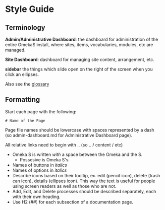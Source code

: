 # Style Guide

## Terminology
**Admin/Administrative Dashboard**: the dashboard for administration of the entire OmekaS install, where sites, items, vocabularies, modules, etc are managed. 

**Site Dashboard**: dashboard for managing site content, arrangement, etc.

**sidebar** the things which slide open on the right of the screen when you click an ellipses.

Also see the [glossary](docs/glossary.md)

## Formatting
Start each page with the following:

    # Name of the Page

Page file names should be lowercase with spaces represented by a dash (so admin-dashboard.md for Administrative Dashboard page). 

All relative links need to begin with .. (so .. / content / etc)

- Omeka S is written *with* a space between the Omeka and the S.
  - Possesive is Omeka S's
- Names of buttons in *italics*
- Names of options in *italics*
- Describe icons based on their tooltip, ex. edit (pencil icon), delete (trash can icon), details (ellipses icon). This way the text is useful for people using screen readers as well as those who are not.
- Add, Edit, and Delete processes should be described separately, each with their own heading. 
- Use H2 (##) for each subsection of a documentation page.
